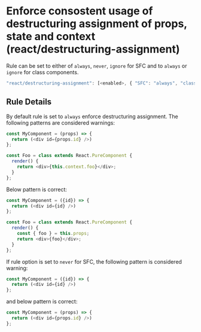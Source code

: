 # Enforce consostent usage of destructuring assignment of props, state and context (react/destructuring-assignment)

Rule can be set to either of `always`, `never`, `ignore` for SFC and to `always` or `ignore` for class components.

```js
"react/destructuring-assignment": [<enabled>, { "SFC": "always", "class": "always"}]
```

## Rule Details

By default rule is set to `always` enforce destructuring assignment. The following patterns are considered warnings:

```js
const MyComponent = (props) => {
  return (<div id={props.id} />)
};
```

```js
const Foo = class extends React.PureComponent {
  render() {
    return <div>{this.context.foo}</div>;
  }
};
```

Below pattern is correct:

```js
const MyComponent = ({id}) => {
  return (<div id={id} />)
};
```

```js
const Foo = class extends React.PureComponent {
  render() {
    const { foo } = this.props;
    return <div>{foo}</div>;
  }
};
```

If rule option is set to `never` for SFC, the following pattern is considered warning:

```js
const MyComponent = ({id}) => {
  return (<div id={id} />)
};
```

and below pattern is correct:

```js
const MyComponent = (props) => {
  return (<div id={props.id} />)
};
```
